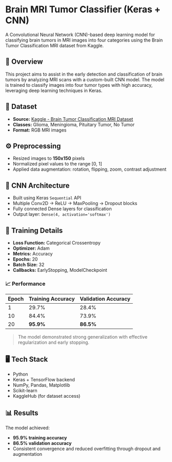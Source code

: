 # Brain MRI Tumor Classifier (Keras + CNN)

A Convolutional Neural Network (CNN)-based deep learning model for classifying brain tumors in MRI images into four categories using the Brain Tumor Classification MRI dataset from Kaggle.

## 🧠 Overview

This project aims to assist in the early detection and classification of brain tumors by analyzing MRI scans with a custom-built CNN model. The model is trained to classify images into four tumor types with high accuracy, leveraging deep learning techniques in Keras.

## 📁 Dataset

- **Source:** [Kaggle - Brain Tumor Classification MRI Dataset](https://www.kaggle.com/datasets/sartajbhuvaji/brain-tumor-classification-mri)
- **Classes:** Glioma, Meningioma, Pituitary Tumor, No Tumor
- **Format:** RGB MRI images

## ⚙️ Preprocessing

- Resized images to **150x150** pixels
- Normalized pixel values to the range [0, 1]
- Applied data augmentation: rotation, flipping, zoom, contrast adjustment

## 🧱 CNN Architecture

- Built using Keras `Sequential` API
- Multiple Conv2D → ReLU → MaxPooling → Dropout blocks
- Fully connected Dense layers for classification
- Output layer: `Dense(4, activation='softmax')`

## 🧪 Training Details

- **Loss Function:** Categorical Crossentropy
- **Optimizer:** Adam
- **Metrics:** Accuracy
- **Epochs:** 20
- **Batch Size:** 32
- **Callbacks:** EarlyStopping, ModelCheckpoint

### 📈 Performance

| Epoch | Training Accuracy | Validation Accuracy |
|-------|-------------------|---------------------|
| 1     | 29.7%             | 28.4%               |
| 10    | 84.4%             | 73.9%               |
| 20    | **95.9%**         | **86.5%**           |

> The model demonstrated strong generalization with effective regularization and early stopping.

## 🖥️ Tech Stack

- Python
- Keras + TensorFlow backend
- NumPy, Pandas, Matplotlib
- Scikit-learn
- KaggleHub (for dataset access)

## 📊 Results

The model achieved:
- **95.9% training accuracy**
- **86.5% validation accuracy**
- Consistent convergence and reduced overfitting through dropout and augmentation

